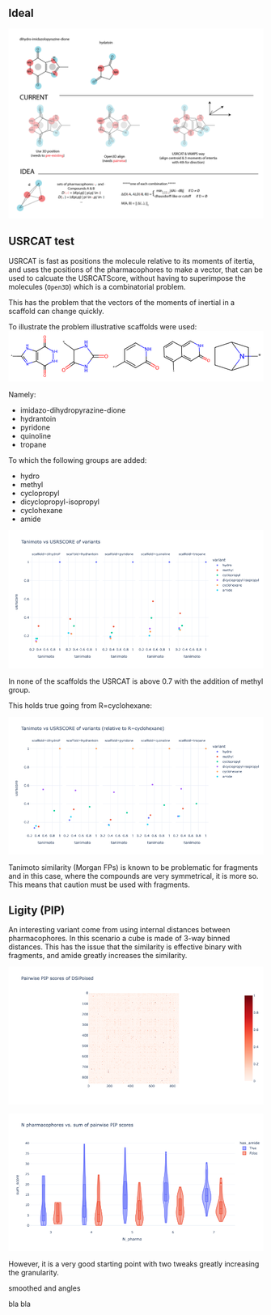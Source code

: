 ## Ideal

![pharmacophore_metric.png](images/pharmacophore_metric.png)

## USRCAT test
USRCAT is fast as positions the molecule relative to its moments of itertia,
and uses the positions of the pharmacophores to make a vector, that can be used to calcuate the USRCATScore,
without having to superimpose the molecules (`Open3D`) which is a combinatorial problem.

This has the problem that the vectors of the moments of inertial in a scaffold can change quickly.

To illustrate the problem illustrative scaffolds were used:
![scaffolds-USRCAT-test.png](images/scaffolds-USRCAT-test.png)

Namely:

* imidazo-dihydropyrazine-dione
* hydrantoin
* pyridone
* quinoline
* tropane

To which the following groups are added:

* hydro
* methyl
* cyclopropyl
* dicyclopropyl-isopropyl
* cyclohexane
* amide

![USRCAT-scaffold-elaborations](images/USRCAT-scaffold-elaborations.png)

In none of the scaffolds the USRCAT is above 0.7 with the addition of methyl group.

This holds true going from R=cyclohexane:

![R-cyclohexane.png](images/R-cyclohexane.png)

Tanimoto similarity (Morgan FPs) is known to be problematic for fragments
and in this case, where the compounds are very symmetrical, it is more so.
This means that caution must be used with fragments.

## Ligity (PIP)

An interesting variant come from using internal distances between pharmacophores.
In this scenario a cube is made of 3-way binned distances.
This has the issue that the similarity is effective binary with fragments,
and amide greatly increases the similarity.

![PIP-DSiPoised.png](images/PIP-DSiPoised.png)

![PIP-NPharma.png](images/PIP-NPharma.png)

However, it is a very good starting point with two tweaks greatly increasing the granularity.

smoothed and angles

bla bla




